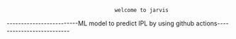                                       welcome to jarvis                                                                
-------------------------ML model to predict IPL by using github actions--------------------------
